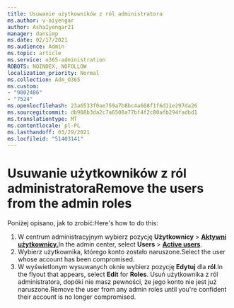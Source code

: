 ```yaml
---
title: Usuwanie użytkowników z ról administratora
ms.author: v-aiyengar
author: AshaIyengar21
manager: dansimp
ms.date: 02/17/2021
ms.audience: Admin
ms.topic: article
ms.service: o365-administration
ROBOTS: NOINDEX, NOFOLLOW
localization_priority: Normal
ms.collection: Adm_O365
ms.custom:
- "9002486"
- "7524"
ms.openlocfilehash: 23a6533f0ae759a7b8bc4a668f1f6d11e297da26
ms.sourcegitcommit: db908b3da2c7a6508a77bf4f2c80afb294fadbd1
ms.translationtype: MT
ms.contentlocale: pl-PL
ms.lasthandoff: 03/29/2021
ms.locfileid: "51403141"
---
```

# <a name="remove-the-users-from-the-admin-roles"></a><span data-ttu-id="13fb4-102">Usuwanie użytkowników z ról administratora</span><span class="sxs-lookup"><span data-stu-id="13fb4-102">Remove the users from the admin roles</span></span>

<span data-ttu-id="13fb4-103">Poniżej opisano, jak to zrobić:</span><span class="sxs-lookup"><span data-stu-id="13fb4-103">Here's how to do this:</span></span>

1. <span data-ttu-id="13fb4-104">W centrum administracyjnym wybierz pozycję **Użytkownicy**  >  [**Aktywni użytkownicy.**](https://go.microsoft.com/fwlink/p/?linkid=834822)</span><span class="sxs-lookup"><span data-stu-id="13fb4-104">In the admin center, select **Users** > [**Active users**](https://go.microsoft.com/fwlink/p/?linkid=834822).</span></span>
1. <span data-ttu-id="13fb4-105">Wybierz użytkownika, którego konto zostało naruszone.</span><span class="sxs-lookup"><span data-stu-id="13fb4-105">Select the user whose account has been compromised.</span></span>
1. <span data-ttu-id="13fb4-106">W wyświetlonym wysuwanych oknie wybierz pozycję **Edytuj** dla **ról**.</span><span class="sxs-lookup"><span data-stu-id="13fb4-106">In the flyout that appears, select **Edit** for **Roles**.</span></span> <span data-ttu-id="13fb4-107">Usuń użytkownika z ról administratora, dopóki nie masz pewności, że jego konto nie jest już naruszone.</span><span class="sxs-lookup"><span data-stu-id="13fb4-107">Remove the user from any admin roles until you're confident their account is no longer compromised.</span></span>

